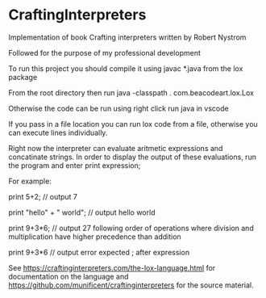 # CraftingInterpreters
Implementation of book Crafting interpreters written by Robert Nystrom

Followed for the purpose of my professional development

To run this project you should compile it using javac *.java from the lox package

From the root directory then run java -classpath . com.beacodeart.lox.Lox

Otherwise the code can be run using right click run java in vscode

If you pass in a file location you can run lox code from a file, otherwise you can execute lines individually.

Right now the interpreter can evaluate aritmetic expressions and concatinate strings. In order to display the output of these evaluations, run the program and enter print expression;

For example:

print 5+2; // output 7

print "hello" + " world"; // output hello world

print 9+3*6; // output 27 following order of operations where division and multiplication have higher precedence than addition

print 9+3*6 // output error expected ; after expression

See https://craftinginterpreters.com/the-lox-language.html for documentation on the language and https://github.com/munificent/craftinginterpreters for the source material.
